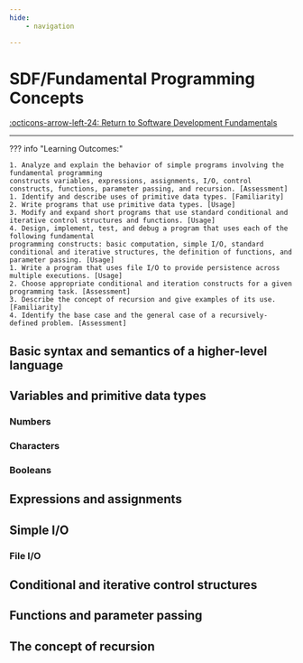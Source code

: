 ```yaml
---
hide:
    - navigation

---
```


# SDF/Fundamental Programming Concepts

[:octicons-arrow-left-24: Return to Software Development Fundamentals](/Knowledge-Notebook/Software-Development-Fundamentals/)

---

??? info "Learning Outcomes:"

    1. Analyze and explain the behavior of simple programs involving the fundamental programming
    constructs variables, expressions, assignments, I/O, control constructs, functions, parameter passing, and recursion. [Assessment]
    1. Identify and describe uses of primitive data types. [Familiarity]
    2. Write programs that use primitive data types. [Usage]
    3. Modify and expand short programs that use standard conditional and iterative control structures and functions. [Usage]
    4. Design, implement, test, and debug a program that uses each of the following fundamental
    programming constructs: basic computation, simple I/O, standard conditional and iterative structures, the definition of functions, and parameter passing. [Usage]
    1. Write a program that uses file I/O to provide persistence across multiple executions. [Usage]
    2. Choose appropriate conditional and iteration constructs for a given programming task. [Assessment]
    3. Describe the concept of recursion and give examples of its use. [Familiarity]
    4. Identify the base case and the general case of a recursively-defined problem. [Assessment]


## Basic syntax and semantics of a higher-level language

## Variables and primitive data types 

### Numbers

### Characters 

### Booleans

## Expressions and assignments

## Simple I/O 

### File I/O

## Conditional and iterative control structures

## Functions and parameter passing

## The concept of recursion
